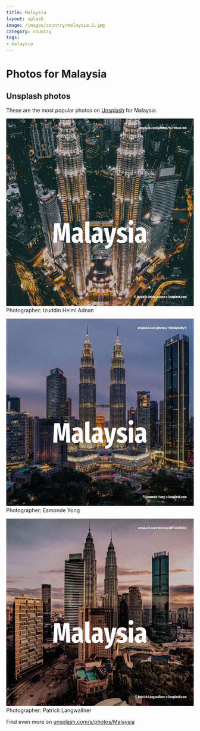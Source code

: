 ```yaml
---
title: Malaysia
layout: splash
image: /images/country/malaysia.1.jpg
category: country
tags:
- malaysia
---
```

# Photos for Malaysia
 
## Unsplash photos
These are the most popular photos on [Unsplash](https://unsplash.com) for Malaysia.
 
![Malaysia](/images/country/malaysia.1.jpg)
Photographer:  Izuddin Helmi Adnan
 
![Malaysia](/images/country/malaysia.2.jpg)
Photographer:  Esmonde Yong
 
![Malaysia](/images/country/malaysia.3.jpg)
Photographer:  Patrick Langwallner
 
Find even more on [unsplash.com/s/photos/Malaysia](https://unsplash.com/s/photos/Malaysia)
 
